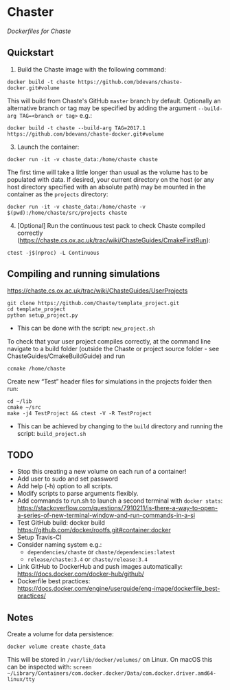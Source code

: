 Chaster
=======

*Dockerfiles for Chaste*

Quickstart
----------

1. Build the Chaste image with the following command:
```
docker build -t chaste https://github.com/bdevans/chaste-docker.git#volume
```
This will build from Chaste's GitHub `master` branch by default.
Optionally an alternative branch or tag may be specified by adding the argument `--build-arg TAG=<branch or tag>` e.g.:
```
docker build -t chaste --build-arg TAG=2017.1 https://github.com/bdevans/chaste-docker.git#volume
```

3. Launch the container:
```
docker run -it -v chaste_data:/home/chaste chaste
```
The first time will take a little longer than usual as the volume has to be populated with data.
If desired, your current directory on the host (or any host directory specified with an absolute path) may be mounted in the container as the `projects` directory:
```
docker run -it -v chaste_data:/home/chaste -v $(pwd):/home/chaste/src/projects chaste
```

4. [Optional] Run the continuous test pack to check Chaste compiled correctly (https://chaste.cs.ox.ac.uk/trac/wiki/ChasteGuides/CmakeFirstRun):
```
ctest -j$(nproc) -L Continuous
```


## Compiling and running simulations

https://chaste.cs.ox.ac.uk/trac/wiki/ChasteGuides/UserProjects
```
git clone https://github.com/Chaste/template_project.git
cd template_project
python setup_project.py
```

* This can be done with the script: `new_project.sh`

To check that your user project compiles correctly, at the command line navigate to a build folder (outside the Chaste or project source folder - see ChasteGuides/CmakeBuildGuide) and run

`ccmake /home/chaste`

Create new “Test” header files for simulations in the projects folder then run:
```
cd ~/lib
cmake ~/src
make -j4 TestProject && ctest -V -R TestProject
```

* This can be achieved by changing to the `build` directory and running the script: `build_project.sh`


TODO
----
* Stop this creating a new volume on each run of a container!
* Add user to sudo and set password
* Add help (-h) option to all scripts.
* Modify scripts to parse arguments flexibly.
* Add commands to run.sh to launch a second terminal with `docker stats`: https://stackoverflow.com/questions/7910211/is-there-a-way-to-open-a-series-of-new-terminal-window-and-run-commands-in-a-si
* Test GitHub build: docker build https://github.com/docker/rootfs.git#container:docker
* Setup Travis-CI
* Consider naming system e.g.:
  - `dependencies/chaste` or `chaste/dependencies:latest`
  - `release/chaste:3.4` or `chaste/release:3.4`
* Link GitHub to DockerHub and push images automatically: https://docs.docker.com/docker-hub/github/
* Dockerfile best practices: https://docs.docker.com/engine/userguide/eng-image/dockerfile_best-practices/

Notes
-----

Create a volume for data persistence:
```
docker volume create chaste_data
```
This will be stored in `/var/lib/docker/volumes/` on Linux. On macOS this can be inspected with: `screen ~/Library/Containers/com.docker.docker/Data/com.docker.driver.amd64-linux/tty`
